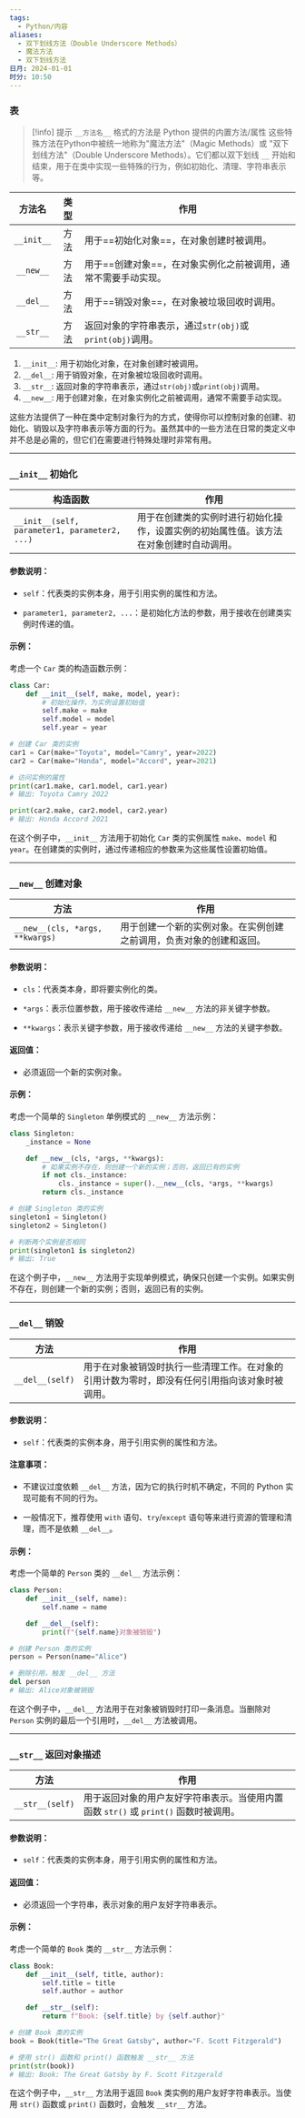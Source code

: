 ```yaml
---
tags:
  - Python/内容
aliases:
  - 双下划线方法（Double Underscore Methods）
  - 魔法方法
  - 双下划线方法
日月: 2024-01-01
时分: 10:50
---
```

### 表

>[!info] 提示 
>`__方法名__` 格式的方法是 Python 提供的内置方法/属性
这些特殊方法在Python中被统一地称为"魔法方法"（Magic Methods）或 "双下划线方法"（Double Underscore Methods）。它们都以双下划线 `__` 开始和结束，用于在类中实现一些特殊的行为，例如初始化、清理、字符串表示等。

| 方法名 | 类型 | 作用 |
| :--: | :--: | ---- |
| `__init__` | 方法 | 用于==初始化对象==，在对象创建时被调用。 |
| `__new__` | 方法 | 用于==创建对象==，在对象实例化之前被调用，通常不需要手动实现。 |
| `__del__` | 方法 | 用于==销毁对象==，在对象被垃圾回收时调用。 |
| `__str__` | 方法 | 返回对象的字符串表示，通过`str(obj)`或`print(obj)`调用。 |


1. `__init__`: 用于初始化对象，在对象创建时被调用。
2. `__del__`: 用于销毁对象，在对象被垃圾回收时调用。
3. `__str__`: 返回对象的字符串表示，通过`str(obj)`或`print(obj)`调用。
4. `__new__`: 用于创建对象，在对象实例化之前被调用，通常不需要手动实现。

这些方法提供了一种在类中定制对象行为的方式，使得你可以控制对象的创建、初始化、销毁以及字符串表示等方面的行为。虽然其中的一些方法在日常的类定义中并不总是必需的，但它们在需要进行特殊处理时非常有用。


---
### `__init__` 初始化

| 构造函数 | 作用 |
| --- | --- |
| `__init__(self, parameter1, parameter2, ...)` | 用于在创建类的实例时进行初始化操作，设置实例的初始属性值。该方法在对象创建时自动调用。 |
#### 参数说明：

- `self`：代表类的实例本身，用于引用实例的属性和方法。

- `parameter1, parameter2, ...`：是初始化方法的参数，用于接收在创建类实例时传递的值。

#### 示例：

考虑一个 `Car` 类的构造函数示例：

```python
class Car:
    def __init__(self, make, model, year):
        # 初始化操作，为实例设置初始值
        self.make = make
        self.model = model
        self.year = year

# 创建 Car 类的实例
car1 = Car(make="Toyota", model="Camry", year=2022)
car2 = Car(make="Honda", model="Accord", year=2021)

# 访问实例的属性
print(car1.make, car1.model, car1.year)
# 输出: Toyota Camry 2022

print(car2.make, car2.model, car2.year)
# 输出: Honda Accord 2021
```

在这个例子中，`__init__` 方法用于初始化 `Car` 类的实例属性 `make`、`model` 和 `year`。在创建类的实例时，通过传递相应的参数来为这些属性设置初始值。

---
### `__new__` 创建对象

| 方法 | 作用 |
| --- | --- |
| `__new__(cls, *args, **kwargs)` | 用于创建一个新的实例对象。在实例创建之前调用，负责对象的创建和返回。 |
#### 参数说明：

- `cls`：代表类本身，即将要实例化的类。
  
- `*args`：表示位置参数，用于接收传递给 `__new__` 方法的非关键字参数。

- `**kwargs`：表示关键字参数，用于接收传递给 `__new__` 方法的关键字参数。

#### 返回值：

- 必须返回一个新的实例对象。

#### 示例：

考虑一个简单的 `Singleton` 单例模式的 `__new__` 方法示例：

```python
class Singleton:
    _instance = None

    def __new__(cls, *args, **kwargs):
        # 如果实例不存在，则创建一个新的实例；否则，返回已有的实例
        if not cls._instance:
            cls._instance = super().__new__(cls, *args, **kwargs)
        return cls._instance

# 创建 Singleton 类的实例
singleton1 = Singleton()
singleton2 = Singleton()

# 判断两个实例是否相同
print(singleton1 is singleton2)
# 输出: True
```

在这个例子中，`__new__` 方法用于实现单例模式，确保只创建一个实例。如果实例不存在，则创建一个新的实例；否则，返回已有的实例。

---
### `__del__` 销毁

| 方法 | 作用 |
| --- | --- |
| `__del__(self)` | 用于在对象被销毁时执行一些清理工作。在对象的引用计数为零时，即没有任何引用指向该对象时被调用。 |
#### 参数说明：

- `self`：代表类的实例本身，用于引用实例的属性和方法。

#### 注意事项：

- 不建议过度依赖 `__del__` 方法，因为它的执行时机不确定，不同的 Python 实现可能有不同的行为。

- 一般情况下，推荐使用 `with` 语句、`try`/`except` 语句等来进行资源的管理和清理，而不是依赖 `__del__`。

#### 示例：

考虑一个简单的 `Person` 类的 `__del__` 方法示例：

```python
class Person:
    def __init__(self, name):
        self.name = name

    def __del__(self):
        print(f"{self.name}对象被销毁")

# 创建 Person 类的实例
person = Person(name="Alice")

# 删除引用，触发 __del__ 方法
del person
# 输出: Alice对象被销毁
```

在这个例子中，`__del__` 方法用于在对象被销毁时打印一条消息。当删除对 `Person` 实例的最后一个引用时，`__del__` 方法被调用。

---
### `__str__` 返回对象描述

| 方法 | 作用 |
| --- | --- |
| `__str__(self)` | 用于返回对象的用户友好字符串表示。当使用内置函数 `str()` 或 `print()` 函数时被调用。 |
#### 参数说明：

- `self`：代表类的实例本身，用于引用实例的属性和方法。

#### 返回值：

- 必须返回一个字符串，表示对象的用户友好字符串表示。

#### 示例：

考虑一个简单的 `Book` 类的 `__str__` 方法示例：

```python
class Book:
    def __init__(self, title, author):
        self.title = title
        self.author = author

    def __str__(self):
        return f"Book: {self.title} by {self.author}"

# 创建 Book 类的实例
book = Book(title="The Great Gatsby", author="F. Scott Fitzgerald")

# 使用 str() 函数和 print() 函数触发 __str__ 方法
print(str(book))
# 输出: Book: The Great Gatsby by F. Scott Fitzgerald
```

在这个例子中，`__str__` 方法用于返回 `Book` 类实例的用户友好字符串表示。当使用 `str()` 函数或 `print()` 函数时，会触发 `__str__` 方法。